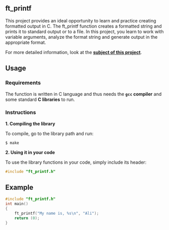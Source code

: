 ## ft_printf
This project provides an ideal opportunity to learn and practice creating formatted output in C. The ft_printf function creates a formatted string and prints it to standard output or to a file. In this project, you learn to work with variable arguments, analyze the format string and generate output in the appropriate format.

For more detailed information, look at the [**subject of this project**](en.subject.pdf).


## Usage

### Requirements

The function is written in C language and thus needs the **`gcc` compiler** and some standard **C libraries** to run.

### Instructions

**1. Compiling the library**

To compile, go to the library path and run:

```shell
$ make
```

**2. Using it in your code**

To use the library functions in your code, simply include its header:

```C
#include "ft_printf.h"
```

## Example

```C
#include "ft_printf.h"
int main()
{
    ft_printf("My name is, %s\n", "Ali");
    return (0);
}
```
